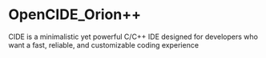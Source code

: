 # OpenCIDE_Orion++
CIDE is a minimalistic yet powerful C/C++ IDE designed for developers who want a fast, reliable, and customizable coding experience
